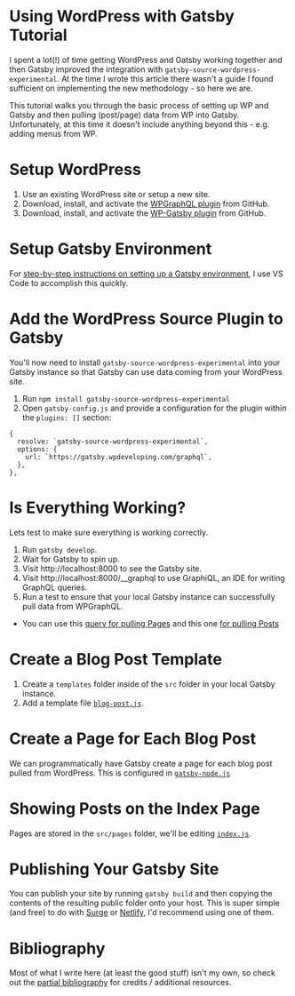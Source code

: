 # Using WordPress with Gatsby Tutorial
I spent a lot(!) of time getting WordPress and Gatsby working together and then Gatsby improved the integration with `gatsby-source-wordpress-experimental`. At the time I wrote this article there wasn't a guide I found sufficient on implementing the new methodology - so here we are.

This tutorial walks you through the basic process of setting up WP and Gatsby and then pulling (post/page) data from WP into Gatsby. Unfortunately, at this time it doesn't include anything beyond this - e.g. adding menus from WP.

# Setup WordPress
1. Use an existing WordPress site or setup a new site.
2. Download, install, and activate the [WPGraphQL plugin](https://github.com/TylerBarnes/using-gatsby-source-wordpress-experimental/tree/master/WordPress/plugins) from GitHub.
3. Download, install, and activate the [WP-Gatsby plugin](https://github.com/TylerBarnes/using-gatsby-source-wordpress-experimental/tree/master/WordPress/plugins) from GitHub.

# Setup Gatsby Environment
For [step-by-step instructions on setting up a Gatsby environment](https://github.com/davidshq/wp-gatsby-tutorial/blob/master/SetupGatsby.md), I use VS Code to accomplish this quickly.

# Add the WordPress Source Plugin to Gatsby
You'll now need to install `gatsby-source-wordpress-experimental` into your Gatsby instance so that Gatsby can use data coming from your WordPress site.
1. Run `npm install gatsby-source-wordpress-experimental`
2. Open `gatsby-config.js` and provide a configuration for the plugin within the `plugins: []` section:
```
{
  resolve: `gatsby-source-wordpress-experimental`,
  options: {
    url: `https://gatsby.wpdeveloping.com/graphql`,
  },
},
```

# Is Everything Working?
Lets test to make sure everything is working correctly.
1. Run `gatsby develop`.
2. Wait for Gatsby to spin up.
3. Visit http://localhost:8000 to see the Gatsby site.
4. Visit http://localhost:8000/__graphql to use GraphiQL, an IDE for writing GraphQL queries.
5. Run a test to ensure that your local Gatsby instance can successfully pull data from WPGraphQL.
  - You can use this [query for pulling Pages](graphiql-allpages.json) and this one [for pulling Posts](graphiql-allposts.json)

# Create a Blog Post Template
1. Create a `templates` folder inside of the `src` folder in your local Gatsby instance.
2. Add a template file [`blog-post.js`](blog-post.js).

# Create a Page for Each Blog Post
We can programmatically have Gatsby create a page for each blog post pulled from WordPress. This is configured in [`gatsby-node.js`](gatsby-node.js)

# Showing Posts on the Index Page
Pages are stored in the `src/pages` folder, we'll be editing [`index.js`](index.js).

# Publishing Your Gatsby Site
You can publish your site by running `gatsby build` and then copying the contents of the resulting public folder onto your host. This is super simple (and free) to do with [Surge](https://surge.sh/) or [Netlify](https://www.netlify.com/), I'd recommend using one of them.

# Bibliography
Most of what I write here (at least the good stuff) isn't my own, so check out the [partial bibliography](Bibliography.md) for credits / additional resources.
